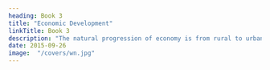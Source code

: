 ```yaml
---
heading: Book 3
title: "Economic Development"
linkTitle: Book 3
description: "The natural progression of economy is from rural to urban"
date: 2015-09-26
image:  "/covers/wn.jpg"
---
```

